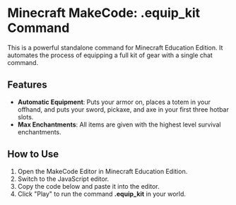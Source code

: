 # Minecraft MakeCode: .equip_kit Command

This is a powerful standalone command for Minecraft Education Edition. It automates the process of equipping a full kit of gear with a single chat command.

## Features

-   **Automatic Equipment**: Puts your armor on, places a totem in your offhand, and puts your sword, pickaxe, and axe in your first three hotbar slots.
-   **Max Enchantments**: All items are given with the highest level survival enchantments.

## How to Use

1.  Open the MakeCode Editor in Minecraft Education Edition.
2.  Switch to the JavaScript editor.
3.  Copy the code below and paste it into the editor.
4.  Click "Play" to run the command **.equip_kit** in your world.
